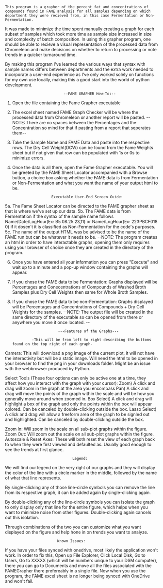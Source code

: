 
	This program is a grapher of the percent fat and concentrations of compounds found in FAME analysis for all samples depending on which department they were recieved from, in this case Fermentation or Non-Fermentation.
It was made to minimize the time spent manually creating a graph for each subset of samples which took more time as sample size increased in size and complexity of batch composition.
In using this grapher program, one should be able to recieve a visual representation of the processed data from Chromeleon and make decisions on whether to return to processing or note trends in a quicker turnaround time.

By making this program I've learned the various ways that syntax with sample names differs between departments and the extra work needed to incorporate a user-end experience as I've only worked solely on functions for my own use locally, making this a good start into the world of python development.
								
						       --FAME GRAPHER How-To:--

1. Open the file containing the Fame Grapher executable
2. The excel sheet named FAME Graph Checker will be where the processed data from Chromeleon or another report will be pasted.
--NOTE: There are no spaces between the Percentages and the Concentration so mind for that if pasting from a report that seperates them--
3. Take the Sample Name and FAME Data and paste into the respective rows. The Dry Cell Weight(DCW) can be found from the 
Fame Weights sheet but if not given that row can be populated with 1s or 0s to minimize errors.
4. Once the data is all there, open the Fame Grapher executable. You will be greeted by the FAME Sheet Locator accompanied with a Browse button,
a choice box asking whether the FAME data is from Fermentation or Non-Fermentation and what you want the name of your output html to be.
						 
						 Executable User-End Screen Guide:
5a. The Fame Sheet Locator can be directed to the FAME grapher sheet as that is where we've set up our data.
5b. The FAME data is from Fermentation if the syntax of the sample name follows Name/Date/LogHour(Ex: B5 08.25.23,11) or Name/LogHour(Ex: 223PBCF018 0) if it dosen't it is classified as Non-Fermentation for the code's purposes.
5c. The name of the output HTML was be advised to be the name of the FAME run but can be whatever it needs to be.
--NOTE: The program creates an html in order to have interactable graphs, opening them only requires using your browser of choice
once they are created in the directory of the program.
 
6. Once you have entered all your information you can press "Execute" and wait up to a minute and a pop-up window containing the graphs will appear.
7. If you chose the FAME data to be Fermentation:
Graphs displayed will be Percentages and Conecentrations of Compounds of Washed Broth Samples plus Dry Cell Weights then same for Whole Broth Samples.
8. If you chose the FAME data to be non-Fermentation:
Graphs displayed will be Percentages and Concentrations of Compounds + Dry Cell Weights for the samples.
--NOTE: The output file will be created in the same directory of the executable so can be opened from there or anywhere you move it once located. --


						    ---Features of the Graphs---

				-This will be from left to right describing the buttons found on the top right of each graph-

Camera: This will download a png image of the current plot, it will not have the interactivity but will be a static image. Will need the html to be opened in
your browser to find the png in your downloads folder. Might be an issue with the webbrowser produced by Python.

Select Tools (These four options can only be active one at a time, they affect how you interact with the graph with your cursor):
Zoom) A click and drag will zoom in the graph at the area you encompass
Pan) A click and drag will move the points of the graph within the scale and will be how you generally move around when zoomed in.
Box Select) A click and drag will highlight a box of the graph and only the points within the box will appear colored. Can be
canceled by double-clicking outside the box.
Lasso Select) A click and drag will allow a freeform area of the graph to be signled out and highlighted. Can be canceled by
double-clicking outside the box.

Zoom In: Will zoom in the scale on all sub-plot graphs within the figure.
Zoom Out: Will zoom out the scale on all sub-plot graphs within the figure.
Autoscale & Reset Axes: These will both reset the view of each graph back to when they were first viewed and defaulted as.
Usually good enough to see the trends at first glance.

							       Legend:

We will find our legend on the very right of our graphs and they will display the color of the line with a circle marker in the middle, followed by the name of what that line represents.

By single-clicking any of those line-circle symbols you can remove the line from its respective graph, it can be added again
by single-clicking again.

By double-clicking any of the line-circle symbols you can isolate the graph to only display only that line for the entire figure,
which helps when you want to minimize noise from other figures. Double-clicking again cancels out this isolation.

Through combinations of the two you can customize what you want displayed on the figure and help hone in on trends you want to analyze.

							Known Issues:

If you have your files synced with onedrive, most likely the application won't work. In order to fix this, Open up File Explorer, Click Local Disk, Go to Users, Go to XXXXX (which will be numbers unique to your DSM computer),
there you can go to Documents and move all the files associated with the FAMEGrapher there prefereably in a single file. Now when you use the program, the FAME excel sheet is no longer being synced with OneDrive and won't fail.


